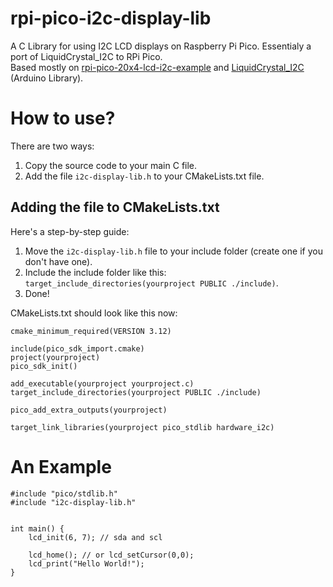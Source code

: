 # rpi-pico-i2c-display-lib
A C Library for using I2C LCD displays on Raspberry Pi Pico. Essentialy a port of LiquidCrystal_I2C to RPi Pico.\
Based mostly on [rpi-pico-20x4-lcd-i2c-example](https://github.com/ParicBat/rpi-pico-20x4-lcd-i2c-example) and [LiquidCrystal_I2C](https://github.com/johnrickman/LiquidCrystal_I2C) (Arduino Library).

# How to use?
There are two ways:
1. Copy the source code to your main C file.
1. Add the file `i2c-display-lib.h` to your CMakeLists.txt file.

## Adding the file to CMakeLists.txt

Here's a step-by-step guide:
1. Move the `i2c-display-lib.h` file to your include folder (create one if you don't have one).
1. Include the include folder like this: `target_include_directories(yourproject PUBLIC ./include)`.
1. Done!

CMakeLists.txt should look like this now:
```
cmake_minimum_required(VERSION 3.12)

include(pico_sdk_import.cmake)
project(yourproject)
pico_sdk_init()

add_executable(yourproject yourproject.c)
target_include_directories(yourproject PUBLIC ./include)

pico_add_extra_outputs(yourproject)

target_link_libraries(yourproject pico_stdlib hardware_i2c)
```
# An Example
```
#include "pico/stdlib.h"
#include "i2c-display-lib.h"


int main() {
    lcd_init(6, 7); // sda and scl

    lcd_home(); // or lcd_setCursor(0,0);
    lcd_print("Hello World!");
}
```

